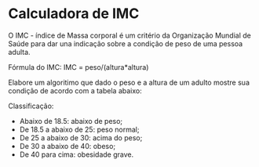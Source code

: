 # Calculadora de IMC

O IMC - índice de Massa corporal é um critério da Organização Mundial de Saúde para dar una indicação sobre a condição de peso de uma pessoa adulta.

Fórmula do IMC:
IMC = peso/(altura*altura)

Elabore um algoritimo que dado o peso e a altura de um adulto mostre sua condição de acordo com a tabela abaixo:

Classificação:
* Abaixo de 18.5: abaixo de peso;
* De 18.5 a abaixo de 25: peso normal;
* De 25 a abaixo de 30: acima do peso;
* De 30 a abaixo de 40: obeso;
* De 40 para cima: obesidade grave.
